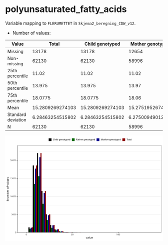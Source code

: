 # polyunsaturated_fatty_acids
Variable mapping to `FLERUMETTET` in `Skjema2_beregning_CDW_v12`.
- Number of values:

| Value | Total | Child genotyped | Mother genotyped | Father genotyped |
| ----- | ----- | --------------- | ---------------- | ---------------- |
| Missing | 13178 | 13178 | 12654 | 6217 |
| Non-missing | 62130 | 62130 | 58996 | 43867 |
| 25th percentile | 11.02 | 11.02 | 11.02 | 10.94 |
| 50th percentile | 13.975 | 13.975 | 13.97 | 13.84 |
| 75th percentile | 18.0775 | 18.0775 | 18.06 | 17.87 |
| Mean | 15.2809269274103 | 15.2809269274103 | 15.2751952674758 | 15.1106499190736 |
| Standard deviation | 6.28463254515802 | 6.28463254515802 | 6.27500949012859 | 6.14212934401072 |
| N | 62130 | 62130 | 58996 | 43867 |



![](polyunsaturated_fatty_acids_n.png)



